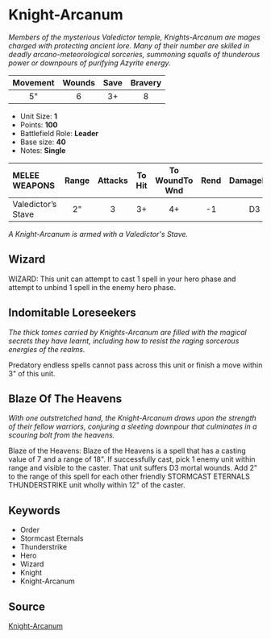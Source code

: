# Knight-Arcanum

_Members of the mysterious Valedictor temple, Knights-Arcanum are mages charged with protecting ancient lore. Many of their number are skilled in deadly arcano-meteorological sorceries, summoning squalls of thunderous power or downpours of purifying Azyrite energy._


| Movement | Wounds | Save | Bravery |
|:--------:|:------:|:----:|:-------:|
| 5" | 6 | 3+ | 8 |

* Unit Size: **1**
* Points: **100**
* Battlefield Role: **Leader**
* Base size: **40**
* Notes: **Single**

| MELEE WEAPONS | Range | Attacks | To Hit | To WoundTo Wnd | Rend | DamageDmg |
|:---|:--:|:--:|:--:|:--:|:--:|:--:|
| Valedictor’s Stave | 2" | 3 | 3+ | 4+ | -1 | D3 |


_A Knight-Arcanum is armed with a Valedictor's Stave._

## Wizard

WIZARD: This unit can attempt to cast 1 spell in your hero phase and attempt to unbind 1 spell in the enemy hero phase.

## Indomitable Loreseekers

_The thick tomes carried by Knights-Arcanum are filled with the magical secrets they have learnt, including how to resist the raging sorcerous energies of the realms._

Predatory endless spells cannot pass across this unit or finish a move within 3" of this unit.

## Blaze Of The Heavens

_With one outstretched hand, the Knight-Arcanum draws upon the strength of their fellow warriors, conjuring a sleeting downpour that culminates in a scouring bolt from the heavens._

Blaze of the Heavens: Blaze of the Heavens is a spell that has a casting value of 7 and a range of 18". If successfully cast, pick 1 enemy unit within range and visible to the caster. That unit suffers D3 mortal wounds. Add 2" to the range of this spell for each other friendly STORMCAST ETERNALS THUNDERSTRIKE unit wholly within 12" of the caster.

## Keywords

* Order
* Stormcast Eternals
* Thunderstrike
* Hero
* Wizard
* Knight
* Knight-Arcanum


## Source

[Knight-Arcanum](https://wahapedia.ru/aos3/factions/stormcast-eternals/Knight-Arcanum)
